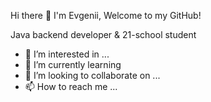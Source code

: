 Hi there 👋 I'm Evgenii, Welcome to my GitHub!

Java backend developer & 21-school student

- 👀 I’m interested in ...
- 🌱 I’m currently learning 
- 💞️ I’m looking to collaborate on ...
- 📫 How to reach me ...
